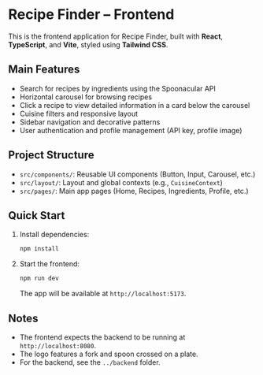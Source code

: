 # Recipe Finder – Frontend

This is the frontend application for Recipe Finder, built with **React**, **TypeScript**, and **Vite**, styled using **Tailwind CSS**.

## Main Features

- Search for recipes by ingredients using the Spoonacular API
- Horizontal carousel for browsing recipes
- Click a recipe to view detailed information in a card below the carousel
- Cuisine filters and responsive layout
- Sidebar navigation and decorative patterns
- User authentication and profile management (API key, profile image)

## Project Structure

- `src/components/`: Reusable UI components (Button, Input, Carousel, etc.)
- `src/layout/`: Layout and global contexts (e.g., `CuisineContext`)
- `src/pages/`: Main app pages (Home, Recipes, Ingredients, Profile, etc.)

## Quick Start

1. Install dependencies:
   ```sh
   npm install
   ```
2. Start the frontend:
   ```sh
   npm run dev
   ```
   The app will be available at `http://localhost:5173`.

## Notes
- The frontend expects the backend to be running at `http://localhost:8080`.
- The logo features a fork and spoon crossed on a plate.
- For the backend, see the `../backend` folder.
